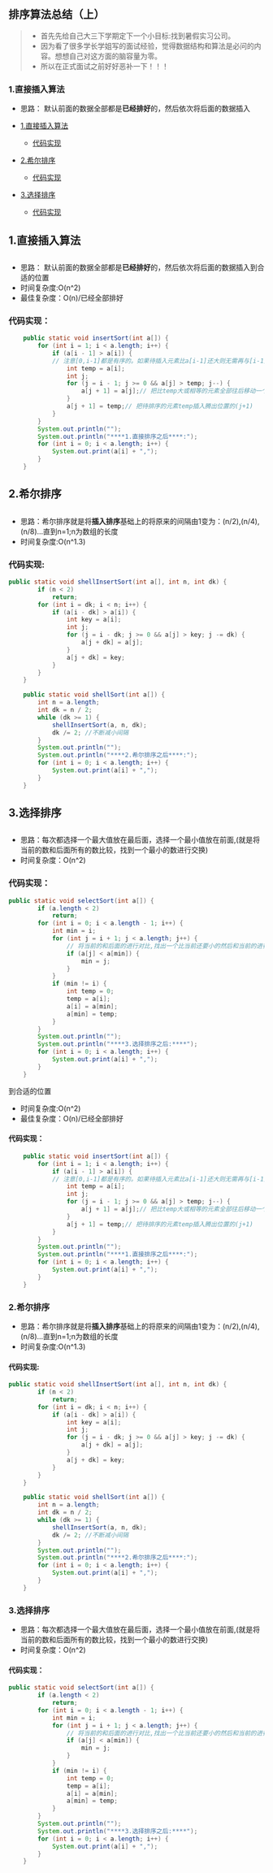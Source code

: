## 排序算法总结（上）
> * 首先先给自己大三下学期定下一个小目标:找到暑假实习公司。  
> * 因为看了很多学长学姐写的面试经验，觉得数据结构和算法是必问的内容。想想自己对这方面的脑容量为零。   
> * 所以在正式面试之前好好恶补一下！！！

### 1.直接插入算法
* 思路： 默认前面的数据全部都是<b>已经排好</b>的，然后依次将后面的数据插入

* [1.直接插入算法](#直接插入算法)
    * [代码实现](#直接插入代码)
* [2.希尔排序](#希尔排序)
    * [代码实现](#希尔排序代码)
* [3.选择排序](#选择排序)
     * [代码实现](#选择排序代码)


### <h2 id="直接插入算法">1.直接插入算法<h2>
* 思路： 默认前面的数据全部都是<b>已经排好</b>的，然后依次将后面的数据插入到合适的位置
* 时间复杂度:O(n^2)
* 最佳复杂度：O(n)/已经全部排好

#### <h3 id="直接插入代码">代码实现：</h3>
``` java
    public static void insertSort(int a[]) {
		for (int i = 1; i < a.length; i++) {
			if (a[i - 1] > a[i]) {
			// 注意[0,i-1]都是有序的。如果待插入元素比a[i-1]还大则无需再与[i-1]前面的元素进行比较了，反之则进入if语句
				int temp = a[i];
				int j;
				for (j = i - 1; j >= 0 && a[j] > temp; j--) {
					a[j + 1] = a[j];// 把比temp大或相等的元素全部往后移动一个位置
				}
				a[j + 1] = temp;// 把待排序的元素temp插入腾出位置的(j+1)
			}
		}
		System.out.println("");
		System.out.println("****1.直接排序之后****:");
		for (int i = 0; i < a.length; i++) {
			System.out.print(a[i] + ",");
		}
	}
```
### <h2 id="希尔排序">2.希尔排序<h2>
* 思路：希尔排序就是将<b>插入排序</b>基础上的将原来的间隔由1变为：(n/2),(n/4),(n/8)...直到n=1;n为数组的长度
* 时间复杂度:O(n^1.3)


#### <h3 id="希尔排序代码">代码实现:</h3>
``` java
public static void shellInsertSort(int a[], int n, int dk) {
		if (n < 2)
			return;
		for (int i = dk; i < n; i++) {
			if (a[i - dk] > a[i]) {
				int key = a[i];
				int j;
				for (j = i - dk; j >= 0 && a[j] > key; j -= dk) {
					a[j + dk] = a[j];
				}
				a[j + dk] = key;
			}
		}
	}

	public static void shellSort(int a[]) {
		int n = a.length;
		int dk = n / 2;
		while (dk >= 1) {
			shellInsertSort(a, n, dk);
			dk /= 2; //不断减小间隔
		}
		System.out.println("");
		System.out.println("****2.希尔排序之后****:");
		for (int i = 0; i < a.length; i++) {
			System.out.print(a[i] + ",");
		}
	}
```

### <h2 id="选择排序">3.选择排序<h2>
* 思路：每次都选择一个最大值放在最后面，选择一个最小值放在前面,(就是将当前的数和后面所有的数比较，找到一个最小的数进行交换)
* 时间复杂度：O(n^2)


#### <h3 id="选择排序代码">代码实现：</h3>
```java
public static void selectSort(int a[]) {
		if (a.length < 2)
			return;
		for (int i = 0; i < a.length - 1; i++) {
			int min = i;
			for (int j = i + 1; j < a.length; j++) {
				// 将当前的和后面的进行对比,找出一个比当前还要小的然后和当前的进行互换位置
				if (a[j] < a[min]) {
					min = j;
				}
			}
			if (min != i) {
				int temp = 0;
				temp = a[i];
				a[i] = a[min];
				a[min] = temp;
			}
		}
		System.out.println("");
		System.out.println("****3.选择排序之后:****");
		for (int i = 0; i < a.length; i++) {
			System.out.print(a[i] + ",");
		}
	}
```

到合适的位置
* 时间复杂度:O(n^2)
* 最佳复杂度：O(n)/已经全部排好

#### 代码实现：
``` java
    public static void insertSort(int a[]) {
		for (int i = 1; i < a.length; i++) {
			if (a[i - 1] > a[i]) {
			// 注意[0,i-1]都是有序的。如果待插入元素比a[i-1]还大则无需再与[i-1]前面的元素进行比较了，反之则进入if语句
				int temp = a[i];
				int j;
				for (j = i - 1; j >= 0 && a[j] > temp; j--) {
					a[j + 1] = a[j];// 把比temp大或相等的元素全部往后移动一个位置
				}
				a[j + 1] = temp;// 把待排序的元素temp插入腾出位置的(j+1)
			}
		}
		System.out.println("");
		System.out.println("****1.直接排序之后****:");
		for (int i = 0; i < a.length; i++) {
			System.out.print(a[i] + ",");
		}
	}
```
### 2.希尔排序
* 思路：希尔排序就是将<b>插入排序</b>基础上的将原来的间隔由1变为：(n/2),(n/4),(n/8)...直到n=1;n为数组的长度
* 时间复杂度:O(n^1.3)


#### 代码实现:
``` java
public static void shellInsertSort(int a[], int n, int dk) {
		if (n < 2)
			return;
		for (int i = dk; i < n; i++) {
			if (a[i - dk] > a[i]) {
				int key = a[i];
				int j;
				for (j = i - dk; j >= 0 && a[j] > key; j -= dk) {
					a[j + dk] = a[j];
				}
				a[j + dk] = key;
			}
		}
	}

	public static void shellSort(int a[]) {
		int n = a.length;
		int dk = n / 2;
		while (dk >= 1) {
			shellInsertSort(a, n, dk);
			dk /= 2; //不断减小间隔
		}
		System.out.println("");
		System.out.println("****2.希尔排序之后****:");
		for (int i = 0; i < a.length; i++) {
			System.out.print(a[i] + ",");
		}
	}
```

### 3.选择排序
* 思路：每次都选择一个最大值放在最后面，选择一个最小值放在前面,(就是将当前的数和后面所有的数比较，找到一个最小的数进行交换)
* 时间复杂度：O(n^2)


#### 代码实现：
```java
public static void selectSort(int a[]) {
		if (a.length < 2)
			return;
		for (int i = 0; i < a.length - 1; i++) {
			int min = i;
			for (int j = i + 1; j < a.length; j++) {
				// 将当前的和后面的进行对比,找出一个比当前还要小的然后和当前的进行互换位置
				if (a[j] < a[min]) {
					min = j;
				}
			}
			if (min != i) {
				int temp = 0;
				temp = a[i];
				a[i] = a[min];
				a[min] = temp;
			}
		}
		System.out.println("");
		System.out.println("****3.选择排序之后:****");
		for (int i = 0; i < a.length; i++) {
			System.out.print(a[i] + ",");
		}
	}
```

